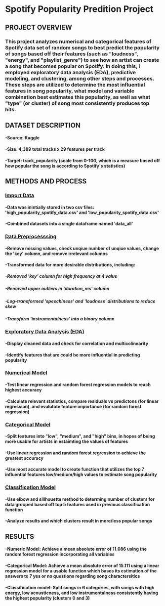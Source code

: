 # Spotify Popularity Predition Project

## **PROJECT OVERVIEW**
### This project analyzes numerical and categorical features of Spotify data set of random songs to best predict the popularity of songs based off their features (such as "loudness", "energy", and "playlist_genre") to see how an artist can create a song that becomes popular on Spotify. In doing this, I employed exploratory data analysis (EDA), predictive modeling, and clustering, among other steps and processes. These steps are utilized to determine the most influential features in song popularity, what model and variable combination best estimates this popularity, as well as what "type" (or cluster) of song most consistently produces top hits.

## **DATASET DESCRIPTION**
#### -Source: Kaggle
#### -Size: 4,389 total tracks x 29 features per track
#### -Target: track_popularity (scale from 0-100, which is a measure based off how popular the song is according to Spotify's statistics)

## **METHODS AND PROCESS**
### <ins>Import Data</ins>
#### -Data was inintially stored in two csv files: 'high_popularity_spotify_data.csv' and 'low_popularity_spotify_data.csv'
#### -Combined datasets into a single dataframe named 'data_all'
### <ins>Data Preprocesssing</ins>
#### -Remove missing values, check unqiue number of unqiue values, change the 'key' column, and remove irrelevant columns
#### -Transformed data for more desirable distributions, including: 
##### -Removed 'key' column for high frequency at 4 value
##### -Removed upper outliers in 'duration_ms' column
##### -Log-transformed 'speechiness' and 'loudness' distributions to reduce skew
##### -Transform 'instrumentalness' into a binary column
### <ins>Exploratory Data Analysis (EDA)</ins>
#### -Display cleaned data and check for correlation and multicolinearity
#### -Identify features that are could be more influential in predicting popularity
### <ins>Numerical Model</ins>
#### -Test linear regression and random forest regression models to reach highest accuracy
#### -Calculate relevant statistics, compare residuals vs predictons (for linear regression), and evalutate feature importance (for random forest regression)
### <ins>Categorical Model</ins>
#### -Split features into "low", "medium", and "high" bins, in hopes of being more usable for artists in estaimting the values of features
#### -Use linear regression and random forest regression to achieve the greatest accuracy
#### -Use most accurate model to create function that utilizes the top 7 influential features low/medium/high values to estimate song popularity
### <ins>Classification Model</ins>
#### -Use elbow and sillhouette method to determing number of clusters for data grouped based off top 5 features used in previous classification function
#### -Analyze results and which clusters result in more/less popular songs

## **RESULTS**
#### -Numeric Model: Achieve a mean absolute error of 11.086 using the random forest regression incorporating all variables
#### -Categorical Model: Achieve a mean absolute error of 15.111 using a linear regression model for a usable function which bases its estimation of the answers to 7 yes or no questions regarding song charactersitics
#### -Classification model: Split songs in 6 categories, with songs with high energy, low acousticness, and low instrumentalness consistently having the highest popularity (clusters 0 and 3)

